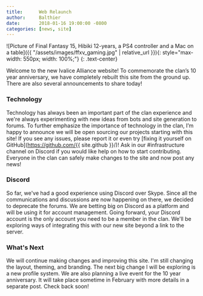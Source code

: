 ```yaml
---
title:      Web Relaunch
author:     Balthier
date:       2018-01-16 19:00:00 -0800
categories: [news, site]
---
```


![Picture of Final Fantasy 15, Hibiki 12-years, a PS4 controller and a Mac on a table]({{ "/assets/images/ffxv_gaming.jpg" | relative_url }}){: style="max-width: 550px; width: 100%;"}
{: .text-center}

Welcome to the new Ivalice Alliance website! To commemorate the clan’s 10 year anniversary, we have completely rebuilt this site from the ground up. There are also several announcements to share today! 

### Technology
Technology has always been an important part of the clan experience and we're always experimenting with new ideas from bots and site generation to forums. To further emphasize the importance of technology in the clan, I’m happy to announce we will be open sourcing our projects starting with this site! If you see any issues, please report it or even try [fixing it yourself on GitHub](https://github.com/{{ site.github }}/)! Ask in our #infrastructure channel on Discord if you would like help on how to start contributing. Everyone in the clan can safely make changes to the site and now post any news!

### Discord
So far, we've had a good experience using Discord over Skype. Since all the communications and discussions are now happening on there, we decided to deprecate the forums. We are betting big on Discord as a platform and will be using it for account management. Going forward, your Discord account is the only account you need to be a member in the clan. We'll be exploring ways of integrating this with our new site beyond a link to the server.

### What's Next
We will continue making changes and improving this site. I'm still changing the layout, theming, and branding. The next big change I will be exploring is a new profile system. We are also planning a live event for the 10 year anniversary. It will take place sometime in February with more details in a separate post. Check back soon!